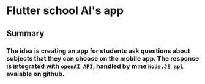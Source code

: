 # Flutter school AI's app

## Summary

### The idea is creating an app for students ask questions about subjects that they can choose on the mobile app. The response is integrated with [`openAI API`]("https://openia.com/api"), handled by mine [`Node.JS api`]("https://github.com/Matt-Ferraz/api-school-chat-app") avaiable on github.
